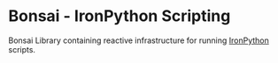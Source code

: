 # Bonsai - IronPython Scripting

Bonsai Library containing reactive infrastructure for running [IronPython](https://ironpython.net/) scripts.